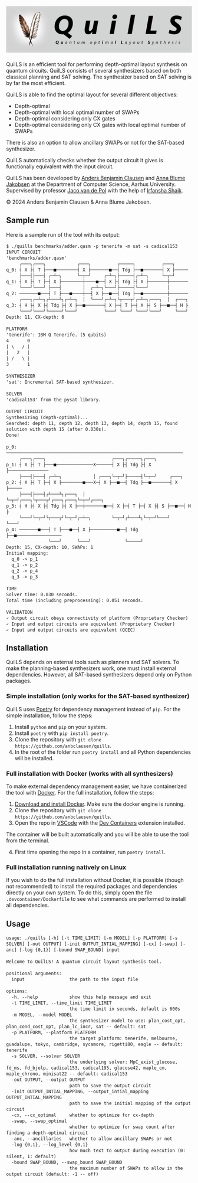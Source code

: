 ![](assets/logo.png)
---         

QuilLS is an efficient tool for performing depth-optimal layout synthesis on quantum circuits. QuilLS consists of several synthesizers based on both classical planning and SAT solving. The synthesizer based on SAT solving is by far the most efficient.

QuilLS is able to find the optimal layout for several different objectives:

- Depth-optimal
- Depth-optimal with local optimal number of SWAPs
- Depth-optimal considering only CX gates
- Depth-optimal considering only CX gates with local optimal number of SWAPs

There is also an option to allow ancillary SWAPs or not for the SAT-based synthesizer.

QuilLS automatically checks whether the output circuit it gives is functionally equivalent with the input circuit.

QuilLS has been developed by [Anders Benjamin Clausen](https://github.com/anbclausen) and [Anna Blume Jakobsen](https://github.com/AnnaBlume99) at the Department of Computer Science, Aarhus University. Supervised by professor [Jaco van de Pol](https://www.au.dk/en/jaco@cs.au.dk) with the help of [Irfansha Shaik](https://github.com/irfansha).

© 2024 Anders Benjamin Clausen & Anna Blume Jakobsen.

## Sample run

Here is a sample run of the tool with its output:

```
$ ./quills benchmarks/adder.qasm -p tenerife -m sat -s cadical153
INPUT CIRCUIT
'benchmarks/adder.qasm'
     ┌───┐┌───┐            ┌───┐          ┌─────┐          ┌───┐     
q_0: ┤ X ├┤ T ├───■────────┤ X ├───────■──┤ Tdg ├──■───────┤ X ├─────
     ├───┤├───┤ ┌─┴─┐      └─┬─┘     ┌─┴─┐├─────┤┌─┴─┐     └─┬─┘     
q_1: ┤ X ├┤ T ├─┤ X ├────────┼────■──┤ X ├┤ Tdg ├┤ X ├───────┼───────
     └───┘└───┘ ├───┤        │  ┌─┴─┐└───┘├─────┤└───┘       │       
q_2: ───────■───┤ T ├───■────┼──┤ X ├──■──┤ Tdg ├──■─────────┼───────
     ┌───┐┌─┴─┐┌┴───┴┐┌─┴─┐  │  └───┘┌─┴─┐└┬───┬┘┌─┴─┐┌───┐  │  ┌───┐
q_3: ┤ H ├┤ X ├┤ Tdg ├┤ X ├──■───────┤ X ├─┤ T ├─┤ X ├┤ S ├──■──┤ H ├
     └───┘└───┘└─────┘└───┘          └───┘ └───┘ └───┘└───┘     └───┘
Depth: 11, CX-depth: 6

PLATFORM
'tenerife': IBM Q Tenerife. (5 qubits)
4       0
| \   / |
|   2   |
| /   \ |
3       1

SYNTHESIZER
'sat': Incremental SAT-based synthesizer.

SOLVER
'cadical153' from the pysat library.

OUTPUT CIRCUIT
Synthesizing (depth-optimal)... 
Searched: depth 11, depth 12, depth 13, depth 14, depth 15, found solution with depth 15 (after 0.030s).
Done!
                                                                        
p_0: ───────────────────────────────────────────────────────────────────
     ┌───┐┌───┐                         ┌───┐┌─────┐┌───┐               
p_1: ┤ X ├┤ T ├───■──────────────X──────┤ X ├┤ Tdg ├┤ X ├───────────────
     ├───┤├───┤ ┌─┴─┐            │ ┌───┐└─┬─┘├─────┤└─┬─┘     ┌───┐     
p_2: ┤ X ├┤ T ├─┤ X ├────────■───X─┤ X ├──■──┤ Tdg ├──■───────┤ X ├─────
     ├───┤├───┤┌┴───┴┐┌───┐  │     └─┬─┘┌───┐└┬───┬┘┌───┐┌───┐└─┬─┘┌───┐
p_3: ┤ H ├┤ X ├┤ Tdg ├┤ X ├──┼───────■──┤ X ├─┤ T ├─┤ X ├┤ S ├──■──┤ H ├
     └───┘└─┬─┘└┬───┬┘└─┬─┘┌─┴─┐        └─┬─┘┌┴───┴┐└─┬─┘└───┘     └───┘
p_4: ───────■───┤ T ├───■──┤ X ├──────────■──┤ Tdg ├──■─────────────────
                └───┘      └───┘             └─────┘                    
Depth: 15, CX-depth: 10, SWAPs: 1
Initial mapping: 
  q_0 -> p_1
  q_1 -> p_2
  q_2 -> p_4
  q_3 -> p_3

TIME
Solver time: 0.030 seconds.
Total time (including preprocessing): 0.051 seconds.

VALIDATION
✓ Output circuit obeys connectivity of platform (Proprietary Checker)
✓ Input and output circuits are equivalent (Proprietary Checker)
✓ Input and output circuits are equivalent (QCEC)
```

## Installation

QuilLS depends on external tools such as planners and SAT solvers. To make the planning-based synthesizers work, one must install external dependencies. However, all SAT-based synthesizers depend only on Python packages.

### Simple installation (only works for the SAT-based synthesizer)

QuilLS uses [Poetry](https://python-poetry.org) for dependency management instead of `pip`. For the simple installation, follow the steps:

1. Install `python` and `pip` on your system.
2. Install `poetry` with `pip install poetry`.
3. Clone the repository with `git clone https://github.com/anbclausen/quills`.
4. In the root of the folder run `poetry install` and all Python dependencies will be installed.

### Full installation with Docker (works with all synthesizers)

To make external dependency management easier, we have containerized the tool with [Docker](https://www.docker.com/products/docker-desktop/). For the full installation, follow the steps:

1. [Download and install Docker](https://docs.docker.com/engine/install/). Make sure the docker engine is running.
2. Clone the repository with `git clone https://github.com/anbclausen/quills`.
3. Open the repo in [VSCode](https://code.visualstudio.com/) with the [Dev Containers](https://marketplace.visualstudio.com/items?itemName=ms-vscode-remote.remote-containers) extension installed. 

The container will be built automatically and you will be able to use the tool from the terminal.

4. First time opening the repo in a container, run `poetry install`.

### Full installation running natively on Linux

If you wish to do the full installation without Docker, it is possible (though not recommended) to install the required packages and dependencies directly on your own system. To do this, simply open the file `.devcontainer/Dockerfile` to see what commands are performed to install all dependencies.

## Usage

```
usage: ./quills [-h] [-t TIME_LIMIT] [-m MODEL] [-p PLATFORM] [-s SOLVER] [-out OUTPUT] [-init OUTPUT_INTIAL_MAPPING] [-cx] [-swap] [-anc] [-log {0,1}] [-bound SWAP_BOUND] input

Welcome to QuilLS! A quantum circuit layout synthesis tool.

positional arguments:
  input                 the path to the input file

options:
  -h, --help            show this help message and exit
  -t TIME_LIMIT, --time_limit TIME_LIMIT
                        the time limit in seconds, default is 600s
  -m MODEL, --model MODEL
                        the synthesizer model to use: plan_cost_opt, plan_cond_cost_opt, plan_lc_incr, sat -- default: sat
  -p PLATFORM, --platform PLATFORM
                        the target platform: tenerife, melbourne, guadalupe, tokyo, cambridge, sycamore, rigetti80, eagle -- default: tenerife
  -s SOLVER, --solver SOLVER
                        the underlying solver: MpC_exist_glucose, fd_ms, fd_bjolp, cadical153, cadical195, glucose42, maple_cm, maple_chrono, minisat22 -- default: cadical153
  -out OUTPUT, --output OUTPUT
                        path to save the output circuit
  -init OUTPUT_INTIAL_MAPPING, --output_intial_mapping OUTPUT_INTIAL_MAPPING
                        path to save the initial mapping of the output circuit
  -cx, --cx_optimal     whether to optimize for cx-depth
  -swap, --swap_optimal
                        whether to optimize for swap count after finding a depth-optimal circuit
  -anc, --ancillaries   whether to allow ancillary SWAPs or not
  -log {0,1}, --log_level {0,1}
                        how much text to output during execution (0: silent, 1: default)
  -bound SWAP_BOUND, --swap_bound SWAP_BOUND
                        the maximum number of SWAPs to allow in the output circuit (default: -1 -- off)
```